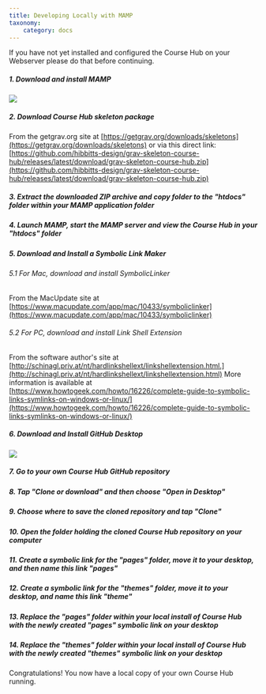 ```yaml
---
title: Developing Locally with MAMP
taxonomy:
    category: docs
---
```


If you have not yet installed and configured the Course Hub on your Webserver please do that before continuing.

##### 1. Download and install MAMP

![][1]

[1]: ../../images/course-hub-with-git-sync---desktop-development/download-and-install-mamp.png

##### 2. Download Course Hub skeleton package

From the getgrav.org site at [https://getgrav.org/downloads/skeletons](https://getgrav.org/downloads/skeletons) or via this direct link: [https://github.com/hibbitts-design/grav-skeleton-course-hub/releases/latest/download/grav-skeleton-course-hub.zip](https://github.com/hibbitts-design/grav-skeleton-course-hub/releases/latest/download/grav-skeleton-course-hub.zip)

##### 3. Extract the downloaded ZIP archive and copy folder to the "htdocs" folder within your MAMP application folder

##### 4. Launch MAMP, start the MAMP server and view the Course Hub in your "htdocs" folder

##### 5. Download and Install a Symbolic Link Maker

###### 5.1 For Mac, download and install SymbolicLinker

From the MacUpdate site at [https://www.macupdate.com/app/mac/10433/symboliclinker](https://www.macupdate.com/app/mac/10433/symboliclinker)

###### 5.2 For PC, download and install Link Shell Extension

From the software author's site at [http://schinagl.priv.at/nt/hardlinkshellext/linkshellextension.html.](http://schinagl.priv.at/nt/hardlinkshellext/linkshellextension.html) More information is available at [https://www.howtogeek.com/howto/16226/complete-guide-to-symbolic-links-symlinks-on-windows-or-linux/](https://www.howtogeek.com/howto/16226/complete-guide-to-symbolic-links-symlinks-on-windows-or-linux/)

##### 6. Download and Install GitHub Desktop

![][2]

[2]: ../../images/course-hub-with-git-sync---desktop-development/download-and-install-github-desktop.png

##### 7. Go to your own Course Hub GitHub repository

##### 8. Tap "Clone or download" and then choose "Open in Desktop"

##### 9. Choose where to save the cloned repository and tap "Clone"

##### 10. Open the folder holding the cloned Course Hub repository on your computer

##### 11. Create a symbolic link for the "pages" folder, move it to your desktop, and then name this link "pages"

##### 12. Create a symbolic link for the "themes" folder, move it to your desktop, and name this link "theme"

##### 13. Replace the "pages" folder within your local install of Course Hub with the newly created "pages" symbolic link on your desktop

##### 14. Replace the "themes" folder within your local install of Course Hub with the newly created "themes" symbolic link on your desktop

Congratulations! You now have a local copy of your own Course Hub running.
